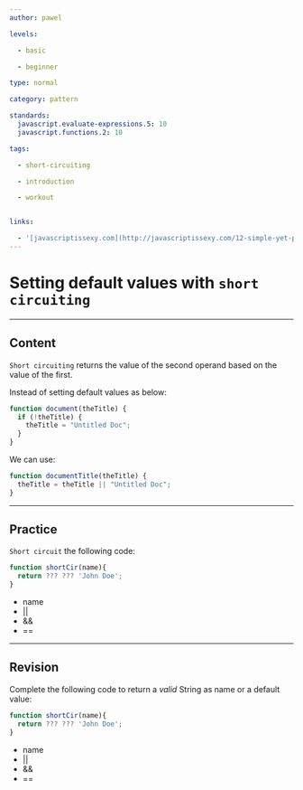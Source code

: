 ```yaml
---
author: pawel

levels:

  - basic

  - beginner

type: normal

category: pattern

standards:
  javascript.evaluate-expressions.5: 10
  javascript.functions.2: 10

tags:

  - short-circuiting

  - introduction

  - workout


links:

  - '[javascriptissexy.com](http://javascriptissexy.com/12-simple-yet-powerful-javascript-tips/){website}'
---
```


# Setting default values with `short circuiting`

---

## Content

`Short circuiting` returns the value of the second operand based on the value of the first.

Instead of setting default values as below:

```javascript
function document(theTitle) {
  if (!theTitle) {
    theTitle = "Untitled Doc";
  }
}
```

We can use:

```javascript
function documentTitle(theTitle) {
  theTitle = theTitle || "Untitled Doc";
}
```

---

## Practice

`Short circuit` the following code:

```javascript
function shortCir(name){
  return ??? ??? 'John Doe';
}
```

- name
- ||
- &&
- ==

---

## Revision

Complete the following code to return a _valid_ String as name or a default value:

```javascript
function shortCir(name){
  return ??? ??? 'John Doe';
}
```

- name
- ||
- &&
- ==
